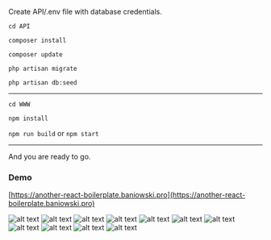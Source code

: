 Create API/.env file with database credentials.

```cd API```

```composer install```

```composer update```

```php artisan migrate```

```php artisan db:seed```

---

```cd WWW```

```npm install```

```npm run build``` or ```npm start```

---

And you are ready to go.


### Demo

[https://another-react-boilerplate.baniowski.pro](https://another-react-boilerplate.baniowski.pro)

![alt text](./images/2023-05-10_17-09.png "Title")
![alt text](./images/2023-05-10_17-09_1.png "Title")
![alt text](./images/2023-05-10_17-10.png "Title")
![alt text](./images/2023-05-10_17-10_1.png "Title")
![alt text](./images/2023-05-10_17-10_2.png "Title")
![alt text](./images/2023-05-10_17-11.png "Title")
![alt text](./images/2023-05-15_07-05.png "Title")
![alt text](./images/2023-05-15_07-05_1.png "Title")
![alt text](./images/2023-05-15_07-05_2.png "Title")
![alt text](./images/2023-05-15_07-05_3.png "Title")
![alt text](./images/2023-05-15_07-06.png "Title")
